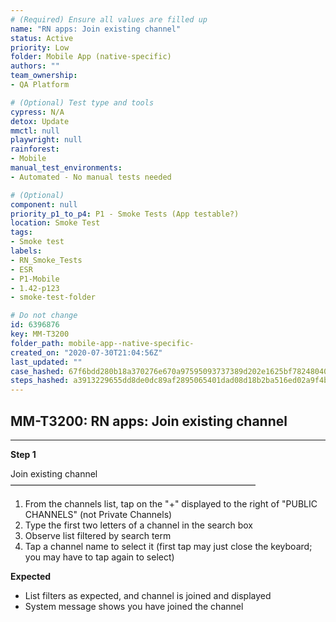 ```yaml
---
# (Required) Ensure all values are filled up
name: "RN apps: Join existing channel"
status: Active
priority: Low
folder: Mobile App (native-specific)
authors: ""
team_ownership: 
- QA Platform

# (Optional) Test type and tools
cypress: N/A
detox: Update
mmctl: null
playwright: null
rainforest: 
- Mobile
manual_test_environments: 
- Automated - No manual tests needed

# (Optional)
component: null
priority_p1_to_p4: P1 - Smoke Tests (App testable?)
location: Smoke Test
tags: 
- Smoke test
labels: 
- RN_Smoke_Tests
- ESR
- P1-Mobile
- 1.42-p123
- smoke-test-folder

# Do not change
id: 6396876
key: MM-T3200
folder_path: mobile-app--native-specific-
created_on: "2020-07-30T21:04:56Z"
last_updated: ""
case_hashed: 67f6bdd280b18a370276e670a97595093737389d202e1625bf78248040c207880c5346c281b207be19bb8dab5a07e0cf
steps_hashed: a3913229655dd8de0dc89af2895065401dad08d18b2ba516ed02a9f4bc21fe62bed977221b83cfa2349e35548af0beeb
---
```


## MM-T3200: RN apps: Join existing channel

---

**Step 1**

Join existing channel\
————————————————————————————

1. From the channels list, tap on the "+" displayed to the right of "PUBLIC CHANNELS" (not Private Channels)
2. Type the first two letters of a channel in the search box
3. Observe list filtered by search term
4. Tap a channel name to select it (first tap may just close the keyboard; you may have to tap again to select)

**Expected**

- List filters as expected, and channel is joined and displayed
- System message shows you have joined the channel
